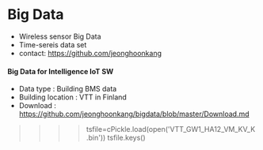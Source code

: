 # Big Data
  - Wireless sensor Big Data
  - Time-sereis data set 
  - contact: https://github.com/jeonghoonkang
  
#### Big Data for Intelligence IoT SW
 - Data type : Building BMS data 
 - Building location : VTT in Finland
 - Download : https://github.com/jeonghoonkang/bigdata/blob/master/Download.md

>  >>> tsfile=cPickle.load(open('VTT_GW1_HA12_VM_KV_K.bin'))
>  >>> tsfile.keys()
